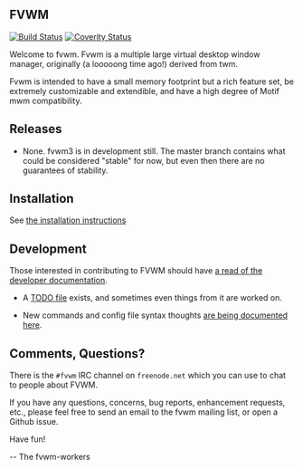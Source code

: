 FVWM
----

[![Build Status](https://travis-ci.org/fvwmorg/fvwm.svg?branch=master)](https://travis-ci.org/fvwmorg/fvwm)
[![Coverity Status](https://img.shields.io/coverity/scan/18414.svg)](https://scan.coverity.com/projects/fvwmorg-fvwm3)

Welcome to fvwm.  Fvwm is a multiple large virtual desktop window manager,
originally (a looooong time ago!) derived from twm.

Fvwm is intended to have a small memory footprint but a rich feature set, be
extremely customizable and extendible, and have a high degree of Motif mwm
compatibility.

Releases
--------

* None.  fvwm3 is in development still.  The master branch contains what could
  be considered "stable" for now, but even then there are no guarantees of
  stability.

Installation
------------

See [the installation instructions](./dev-docs/INSTALL.md)

Development
-----------

Those interested in contributing to FVWM should have [a read of the developer
documentation](./dev-docs/DEVELOPERS.md).

* A [TODO file](./dev-docs/TODO.md) exists, and sometimes even things from it are
worked on.

* New commands and config file syntax thoughts [are being documented here](./dev-docs/NEW-COMMANDS.md).

Comments, Questions?
--------------------

There is the `#fvwm` IRC channel on `freenode.net` which you can use to chat
to people about FVWM.

If you have any questions, concerns, bug reports, enhancement requests,
etc., please feel free to send an email to the fvwm mailing list, or open a
Github issue.

Have fun!

-- The fvwm-workers
